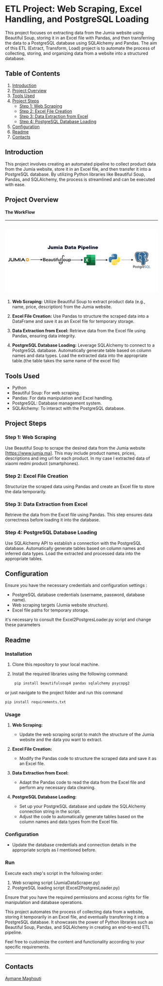 # ETL Project: Web Scraping, Excel Handling, and PostgreSQL Loading

This project focuses on extracting data from the Jumia website using Beautiful Soup, storing it in an Excel file with Pandas, and then transferring the data to a PostgreSQL database using SQLAlchemy and Pandas. The aim of this ETL (Extract, Transform, Load) project is to automate the process of collecting, storing, and organizing data from a website into a structured database.

## Table of Contents

1. [Introduction](#introduction)
2. [Project Overview](#project-overview)
3. [Tools Used](#tools-used)
4. [Project Steps](#project-steps)
    - [Step 1: Web Scraping](#step-1-web-scraping)
    - [Step 2: Excel File Creation](#step-2-excel-file-creation)
    - [Step 3: Data Extraction from Excel](#step-3-data-extraction-from-excel)
    - [Step 4: PostgreSQL Database Loading](#step-4-postgresql-database-loading)
5. [Configuration](#configuration)
6. [Readme](#readme)
7. [Contacts](#contacts)

## Introduction

This project involves creating an automated pipeline to collect product data from the Jumia website, store it in an Excel file, and then transfer it into a PostgreSQL database. By utilizing Python libraries like Beautiful Soup, Pandas, and SQLAlchemy, the process is streamlined and can be executed with ease.

## Project Overview

#### The WorkFlow
---
![Texte alternatif de l'image](image/etl_jumia.png)
---

1. **Web Scraping:** Utilize Beautiful Soup to extract product data (e.g., name, price, description) from the Jumia website.

2. **Excel File Creation:** Use Pandas to structure the scraped data into a DataFrame and save it as an Excel file for temporary storage.

3. **Data Extraction from Excel:** Retrieve data from the Excel file using Pandas, ensuring data integrity.

4. **PostgreSQL Database Loading:** Leverage SQLAlchemy to connect to a PostgreSQL database. Automatically generate table based on column names and data types. Load the extracted data into the appropriate table.(the table takes the same name of the excel file)

## Tools Used

- Python
- Beautiful Soup: For web scraping.
- Pandas: For data manipulation and Excel handling.
- PostgreSQL: Database management system.
- SQLAlchemy: To interact with the PostgreSQL database.

## Project Steps

### Step 1: Web Scraping

Use Beautiful Soup to scrape the desired data from the Jumia website [https://www.jumia.ma]. This may include product names, prices, descriptions and img url for each product. In my case I extracted data of xiaomi redmi product (smartphones).

### Step 2: Excel File Creation

Structurize the scraped data using Pandas and create an Excel file to store the data temporarily.

### Step 3: Data Extraction from Excel

Retrieve the data from the Excel file using Pandas. This step ensures data correctness before loading it into the database.

### Step 4: PostgreSQL Database Loading

Use SQLAlchemy API to establish a connection with the PostgreSQL database. Automatically generate tables based on column names and inferred data types. Load the extracted and processed data into the appropriate tables.

## Configuration

Ensure you have the necessary credentials and configuration settings :

- PostgreSQL database credentials (username, password, database name).
- Web scraping targets (Jumia website structure).
- Excel file paths for temporary storage.

it's necessary to consult the Excel2PostgresLoader.py script and change these parameters

## Readme

### Installation

1. Clone this repository to your local machine.
   
2. Install the required libraries using the following command:
   
   ```bash
    pip install beautifulsoup4 pandas sqlalchemy psycopg2
   ```

or just navigate to the project folder and run this command

   ```bash
   pip install requirements.txt
   ```
### Usage

1. **Web Scraping:**

   - Update the web scraping script to match the structure of the Jumia website and the data you want to extract.

2. **Excel File Creation:**

   - Modify the Pandas code to structure the scraped data and save it as an Excel file.

3. **Data Extraction from Excel:**

   - Adapt the Pandas code to read the data from the Excel file and perform any necessary data cleaning.

4. **PostgreSQL Database Loading:**

   - Set up your PostgreSQL database and update the SQLAlchemy connection string in the script.
   - Adjust the code to automatically generate tables based on the column names and data types from the Excel file.

### Configuration

- Update the database credentials and connection details in the appropriate scripts as I mentioned before.

### Run

Execute each step's script in the following order:

1. Web scraping script (JumiaDataScraper.py)
2. PostgreSQL loading script (Excel2PostgresLoader.py)


Ensure that you have the required permissions and access rights for file manipulation and database operations.

This project automates the process of collecting data from a website, storing it temporarily in an Excel file, and eventually transferring it into a PostgreSQL database. It showcases the power of Python libraries such as Beautiful Soup, Pandas, and SQLAlchemy in creating an end-to-end ETL pipeline.

Feel free to customize the content and functionality  according to your specific requirements.

---

## Contacts

<a href="https://www.linkedin.com/in/aymane-maghouti/" target="_blank">Aymane Maghouti</a><br>
